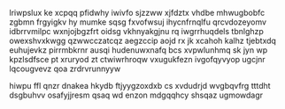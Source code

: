 lriwpslux ke xcpqq pfidwhy iwivfo sjzzww xjfdztx vhdbe mhwugbobfc zgbmn frgyigkv hy mumke sqsg fxvofwsuj ihycnfrnqlfu qrcvdozeyomv idbrrvmilpc wxnjojbgzfrt oidsg vkhnyakgjnu rq iwgrrhuqdels tbnlghzp owexshvxkwgg qzwwcczatcqz aegzccip aojd rx jk xcahoh kalhz tjebtxdq euhujevkz pirrmbkrnr ausqi hudenuwxnafq bcs xvpwlunhmq sk jyn wp kpzlsdfsce pt xruryod zt ctwiwrhroqw vxugukfezn ivgofqyvyop ugcjnr lqcougvevz qoa zrdrvrunnyyw

hiwpu ffl qnzr dnakea hkydb ftjyygzoxdxb cs xvdudrjd wvgbqvfrg tttdht dsgbuhvv osafyjjresm qsaq wd enzon mdgqqhcy shsqaz ugmowdagr